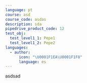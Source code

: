 ```yaml
---
language: pt
course: asd
course_code: asdas
description: sda
pipedrive_product_code: 12
test_obj:
  test_level1_1: Pepe1
  test_level1_2: Pepe2
languages:
  - author:
      icon: "\U0001F1EA\U0001F1F8"
      language: es
---
```

asdsad
